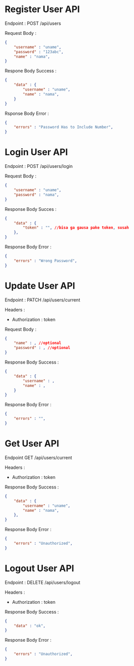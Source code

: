 # Register User API

Endpoint : POST /api/users

Request Body :

```json
{
    "username" : "uname",
    "password" : "123abc",
    "name" : "nama",
}
```

Respone Body Success :

```json
{
    "data" : {
        "username" : "uname",
        "name" : "nama",
    }
}
```

Rsponse Body Error :

```json
{
    "errors" : "Password Has to Include Number",
}
```

# Login User API

Endpoint : POST /api/users/login

Request Body :

```json
{
    "username" : "uname",
    "password" : "nama",
}
```

Response Body Succes :

```json
{
    "data" : {
        "token" : "", //bisa ga gausa pake token, susah
    },
}
```

Response Body Error :

```json
{
    "errors" : "Wrong Password",
}
```

# Update User API

Endpoint : PATCH /api/users/current

Headers :
- Authorization : token

Request Body :

```json
{
    "name" : , //optional
    "password" : , //optional
}
```

Response Body Success :

```json
{
    "data" : {
        "username" : ,
        "name" : ,
    }
}
```

Response Body Error :

```json
{
    "errors" : "",
}
```

# Get User API

Endpoint GET /api/users/current

Headers :
- Authorization : token

Response Body Success :

```json
{
    "data" : {
        "username" : "uname",
        "name" : "nama",
    },
}
```

Response Body Error :

```json
{
    "errors" : "Unauthorized",
}
```

# Logout User API

Endpoint : DELETE /api/users/logout

Headers :
- Authorization : token

Response Body Success :

```json
{
    "data" : "ok",
}
```

Response Body Error :

```json
{
    "errors" : "Unauthorized",
}
```
